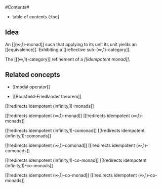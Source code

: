 
#Contents#
* table of contents
{:toc}

## Idea

An [[(∞,1)-monad]] such that applying to its unit its unit yields an [[equivalence]]. Exhibiting a [[reflective sub-(∞,1)-category]].

The [[(∞,1)-category]] refinement of a _[[idempotent monad]]_.

## Related concepts

* [[modal operator]]

* [[Bousfield-Friedlander theorem]]

[[!redirects idempotent (infinity,1)-monads]]

[[!redirects idempotent (∞,1)-monad]]
[[!redirects idempotent (∞,1)-monads]]


[[!redirects idempotent (infinity,1)-comonad]]
[[!redirects idempotent (infinity,1)-comonads]]

[[!redirects idempotent (∞,1)-comonad]]
[[!redirects idempotent (∞,1)-comonads]]

[[!redirects idempotent (infinity,1)-co-monad]]
[[!redirects idempotent (infinity,1)-co-monads]]

[[!redirects idempotent (∞,1)-co-monad]]
[[!redirects idempotent (∞,1)-co-monads]]

